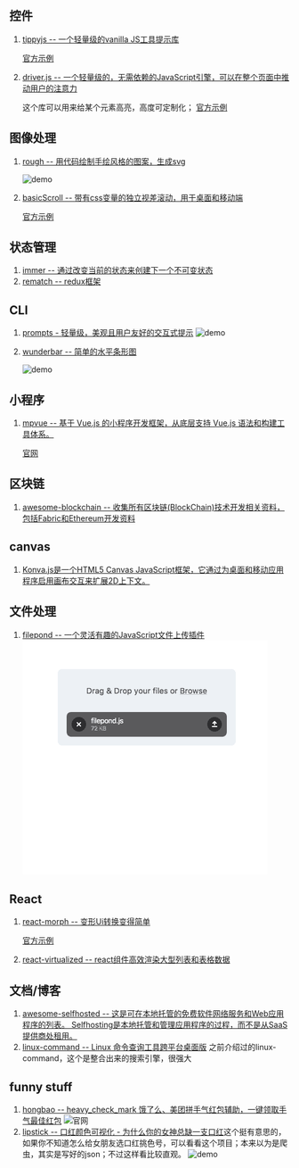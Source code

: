 ## 控件
1. [tippyjs -- 一个轻量级的vanilla JS工具提示库](https://github.com/atomiks/tippyjs)
    
    [官方示例](https://atomiks.github.io/tippyjs/)
2. [driver.js -- 一个轻量级的，无需依赖的JavaScript引擎，可以在整个页面中推动用户的注意力](https://github.com/kamranahmedse/driver.js)
    
    这个库可以用来给某个元素高亮，高度可定制化；
    [官方示例](http://kamranahmed.info/driver)
## 图像处理
1. [rough -- 用代码绘制手绘风格的图案，生成svg](https://github.com/pshihn/rough)

    ![demo](https://camo.githubusercontent.com/321c5ec903de912560670ba0fb8d6b7705a2a4e5/68747470733a2f2f726f7567686a732e636f6d2f696d616765732f6361705f64656d6f2e706e67)
2. [basicScroll -- 带有css变量的独立视差滚动，用于桌面和移动端](https://github.com/electerious/basicScroll)
    
    [官方示例](https://codepen.io/electerious/pen/QGNxxx)
## 状态管理
1. [immer -- 通过改变当前的状态来创建下一个不可变状态](https://github.com/mweststrate/immer)
2. [rematch -- redux框架](https://github.com/rematch/rematch)
## CLI
1. [prompts - 轻量级，美观且用户友好的交互式提示](https://github.com/terkelg/prompts)
    ![demo](https://github.com/terkelg/prompts/raw/master/media/number.gif)
2. [wunderbar -- 简单的水平条形图](https://github.com/gribnoysup/wunderbar)

    ![demo](https://github.com/gribnoysup/wunderbar/raw/master/wunder-bar-cli-all.png)
## 小程序
1. [mpvue -- 基于 Vue.js 的小程序开发框架，从底层支持 Vue.js 语法和构建工具体系。](https://github.com/Meituan-Dianping/mpvue)
    
    [官网](http://mpvue.com)
## 区块链
1. [awesome-blockchain -- 收集所有区块链(BlockChain)技术开发相关资料，包括Fabric和Ethereum开发资料](https://github.com/chaozh/awesome-blockchain)
## canvas   
1. [Konva.js是一个HTML5 Canvas JavaScript框架，它通过为桌面和移动应用程序启用画布交互来扩展2D上下文。](https://github.com/konvajs/konva)
## 文件处理
1. [filepond -- 一个灵活有趣的JavaScript文件上传插件](https://github.com/pqina/filepond)
    ![demo](https://github.com/pqina/filepond-github-assets/raw/master/filepond-animation-01.gif)
## React
1. [react-morph -- 变形Ui转换变得简单](https://github.com/brunnolou/react-morph)
    
    [官方示例](https://brunnolou.github.io/react-morph/?selectedKind=Advanced&selectedStory=Morphing%20from%20card%20to%20details&full=0&addons=0&stories=1&panelRight=0)
2. [react-virtualized -- react组件高效渲染大型列表和表格数据](https://github.com/bvaughn/react-virtualized)
## 文档/博客
1. [awesome-selfhosted -- 这是可在本地托管的免费软件网络服务和Web应用程序的列表。 Selfhosting是本地托管和管理应用程序的过程，而不是从SaaS提供商处租用。](https://github.com/Kickball/awesome-selfhosted)
2. [linux-command -- Linux 命令查询工具跨平台桌面版](https://github.com/haloislet/linux-command)
    之前介绍过的linux-command，这个是整合出来的搜索引擎，很强大    
## funny stuff
1. [hongbao -- heavy_check_mark 饿了么、美团拼手气红包辅助，一键领取手气最佳红包](https://github.com/game-helper/hongbao)
    ![官网]( http://www.elemhb.top/)
2. [lipstick -- 口红颜色可视化 - 为什么你的女神总缺一支口红](https://github.com/Ovilia/lipstick)这个挺有意思的，如果你不知道怎么给女朋友选口红挑色号，可以看看这个项目；本来以为是爬虫，其实是写好的json；不过这样看比较直观。
    ![demo](https://github.com/Ovilia/lipstick/raw/gh-pages/assets/screenshot.png)